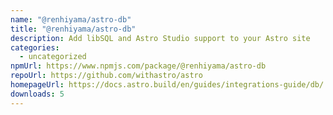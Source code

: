 ```yaml
---
name: "@renhiyama/astro-db"
title: "@renhiyama/astro-db"
description: Add libSQL and Astro Studio support to your Astro site
categories:
  - uncategorized
npmUrl: https://www.npmjs.com/package/@renhiyama/astro-db
repoUrl: https://github.com/withastro/astro
homepageUrl: https://docs.astro.build/en/guides/integrations-guide/db/
downloads: 5
---
```

